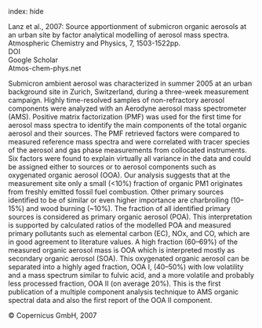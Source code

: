 index: hide

<div class="Citation">

  <div class="Citation-body">
    <div class="Citation-text">Lanz et al., 2007: Source apportionment of submicron organic aerosols at an urban site by factor analytical modelling of aerosol mass spectra. <span class="Article-journal">Atmospheric Chemistry and Physics, </span><span class="Article-volume">7, </span>1503-1522pp.</div>
    <div class="Citation-links">
      <div class="CitationLink" data-href="https://doi.org/10.5194/acp-7-1503-2007">
        <div class="CitationLink-icon CitationLink-Doi"></div>
        <div class="CitationLink-text">DOI</div>
      </div>
      <div class="CitationLink" data-href="https://scholar.google.com/scholar?q=10.5194/acp-7-1503-2007">
        <div class="CitationLink-icon CitationLink-Scholar"></div>
        <div class="CitationLink-text">Google Scholar</div>
      </div>
      <div class="CitationLink" data-href="http://www.atmos-chem-phys.net/7/1503/2007/">
        <div class="CitationLink-icon CitationLink-Publisher"></div>
        <div class="CitationLink-text">Atmos-chem-phys.net</div>
      </div>
    </div>
  </div>
</div>

Submicron ambient aerosol was characterized in summer 2005 at an urban background site in Zurich, Switzerland, during a three-week measurement campaign. Highly time-resolved samples of non-refractory aerosol components were analyzed with an Aerodyne aerosol mass spectrometer (AMS). Positive matrix factorization (PMF) was used for the first time for aerosol mass spectra to identify the main components of the total organic aerosol and their sources. The PMF retrieved factors were compared to measured reference mass spectra and were correlated with tracer species of the aerosol and gas phase measurements from collocated instruments. Six factors were found to explain virtually all variance in the data and could be assigned either to sources or to aerosol components such as oxygenated organic aerosol (OOA). Our analysis suggests that at the measurement site only a small (<10%) fraction of organic PM1 originates from freshly emitted fossil fuel combustion. Other primary sources identified to be of similar or even higher importance are charbroiling (10–15%) and wood burning (~10%). The fraction of all identified primary sources is considered as primary organic aerosol (POA). This interpretation is supported by calculated ratios of the modelled POA and measured primary pollutants such as elemental carbon (EC), NOx, and CO, which are in good agreement to literature values. A high fraction (60–69%) of the measured organic aerosol mass is OOA which is interpreted mostly as secondary organic aerosol (SOA). This oxygenated organic aerosol can be separated into a highly aged fraction, OOA I, (40–50%) with low volatility and a mass spectrum similar to fulvic acid, and a more volatile and probably less processed fraction, OOA II (on average 20%). This is the first publication of a multiple component analysis technique to AMS organic spectral data and also the first report of the OOA II component.

<div class="Citation-copy">
&copy; Copernicus GmbH, 2007
</div>